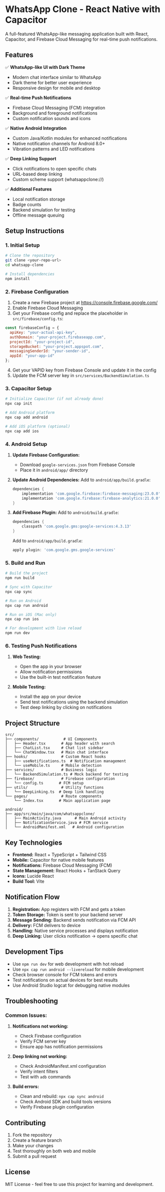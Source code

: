 
# WhatsApp Clone - React Native with Capacitor

A full-featured WhatsApp-like messaging application built with React, Capacitor, and Firebase Cloud Messaging for real-time push notifications.

## Features

✅ **WhatsApp-like UI with Dark Theme**
- Modern chat interface similar to WhatsApp
- Dark theme for better user experience
- Responsive design for mobile and desktop

✅ **Real-time Push Notifications**
- Firebase Cloud Messaging (FCM) integration
- Background and foreground notifications
- Custom notification sounds and icons

✅ **Native Android Integration**
- Custom Java/Kotlin modules for enhanced notifications
- Native notification channels for Android 8.0+
- Vibration patterns and LED notifications

✅ **Deep Linking Support**
- Click notifications to open specific chats
- URL-based deep linking
- Custom scheme support (whatsappclone://)

✅ **Additional Features**
- Local notification storage
- Badge counts
- Backend simulation for testing
- Offline message queuing

## Setup Instructions

### 1. Initial Setup

```bash
# Clone the repository
git clone <your-repo-url>
cd whatsapp-clone

# Install dependencies
npm install
```

### 2. Firebase Configuration

1. Create a new Firebase project at https://console.firebase.google.com/
2. Enable Firebase Cloud Messaging
3. Get your Firebase config and replace the placeholder in `src/firebase/config.ts`:

```javascript
const firebaseConfig = {
  apiKey: "your-actual-api-key",
  authDomain: "your-project.firebaseapp.com",
  projectId: "your-project-id",
  storageBucket: "your-project.appspot.com",
  messagingSenderId: "your-sender-id",
  appId: "your-app-id"
};
```

4. Get your VAPID key from Firebase Console and update it in the config
5. Update the FCM server key in `src/services/BackendSimulation.ts`

### 3. Capacitor Setup

```bash
# Initialize Capacitor (if not already done)
npx cap init

# Add Android platform
npx cap add android

# Add iOS platform (optional)
npx cap add ios
```

### 4. Android Setup

1. **Update Firebase Configuration:**
   - Download `google-services.json` from Firebase Console
   - Place it in `android/app/` directory

2. **Update Android Dependencies:**
   Add to `android/app/build.gradle`:
   ```gradle
   dependencies {
       implementation 'com.google.firebase:firebase-messaging:23.0.0'
       implementation 'com.google.firebase:firebase-analytics:21.0.0'
   }
   ```

3. **Add Firebase Plugin:**
   Add to `android/build.gradle`:
   ```gradle
   dependencies {
       classpath 'com.google.gms:google-services:4.3.13'
   }
   ```

   Add to `android/app/build.gradle`:
   ```gradle
   apply plugin: 'com.google.gms.google-services'
   ```

### 5. Build and Run

```bash
# Build the project
npm run build

# Sync with Capacitor
npx cap sync

# Run on Android
npx cap run android

# Run on iOS (Mac only)
npx cap run ios

# For development with live reload
npm run dev
```

### 6. Testing Push Notifications

1. **Web Testing:**
   - Open the app in your browser
   - Allow notification permissions
   - Use the built-in test notification feature

2. **Mobile Testing:**
   - Install the app on your device
   - Send test notifications using the backend simulation
   - Test deep linking by clicking on notifications

## Project Structure

```
src/
├── components/           # UI Components
│   ├── Header.tsx       # App header with search
│   ├── ChatList.tsx     # Chat list sidebar
│   └── ChatWindow.tsx   # Main chat interface
├── hooks/               # Custom React hooks
│   ├── useNotifications.ts  # Notification management
│   └── useMobile.ts     # Mobile detection
├── services/            # Business logic
│   └── BackendSimulation.ts # Mock backend for testing
├── firebase/            # Firebase configuration
│   └── config.ts       # FCM setup
├── utils/               # Utility functions
│   └── DeepLinking.ts  # Deep link handling
└── pages/               # Route components
    └── Index.tsx       # Main application page

android/
├── app/src/main/java/com/whatsappclone/
│   ├── MainActivity.java      # Main Android activity
│   ├── NotificationService.java # FCM service
│   └── AndroidManifest.xml   # Android configuration
```

## Key Technologies

- **Frontend:** React + TypeScript + Tailwind CSS
- **Mobile:** Capacitor for native mobile features
- **Notifications:** Firebase Cloud Messaging (FCM)
- **State Management:** React Hooks + TanStack Query
- **Icons:** Lucide React
- **Build Tool:** Vite

## Notification Flow

1. **Registration:** App registers with FCM and gets a token
2. **Token Storage:** Token is sent to your backend server
3. **Message Sending:** Backend sends notification via FCM API
4. **Delivery:** FCM delivers to device
5. **Handling:** Native service processes and displays notification
6. **Deep Linking:** User clicks notification → opens specific chat

## Development Tips

- Use `npm run dev` for web development with hot reload
- Use `npx cap run android --livereload` for mobile development
- Check browser console for FCM tokens and errors
- Test notifications on actual devices for best results
- Use Android Studio logcat for debugging native modules

## Troubleshooting

### Common Issues:

1. **Notifications not working:**
   - Check Firebase configuration
   - Verify FCM server key
   - Ensure app has notification permissions

2. **Deep linking not working:**
   - Check AndroidManifest.xml configuration
   - Verify intent filters
   - Test with `adb` commands

3. **Build errors:**
   - Clean and rebuild: `npx cap sync android`
   - Check Android SDK and build tools versions
   - Verify Firebase plugin configuration

## Contributing

1. Fork the repository
2. Create a feature branch
3. Make your changes
4. Test thoroughly on both web and mobile
5. Submit a pull request

## License

MIT License - feel free to use this project for learning and development.
